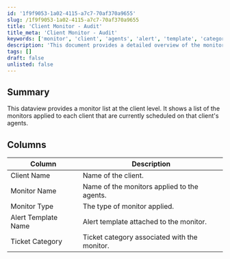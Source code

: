 ```yaml
---
id: '1f9f9053-1a02-4115-a7c7-70af370a9655'
slug: /1f9f9053-1a02-4115-a7c7-70af370a9655
title: 'Client Monitor - Audit'
title_meta: 'Client Monitor - Audit'
keywords: ['monitor', 'client', 'agents', 'alert', 'template', 'category']
description: 'This document provides a detailed overview of the monitor list at the client level, showcasing the monitors currently scheduled on each client’s agents, along with their respective types and associated alert templates.'
tags: []
draft: false
unlisted: false
---
```


## Summary

This dataview provides a monitor list at the client level. It shows a list of the monitors applied to each client that are currently scheduled on that client's agents.

## Columns

| Column                | Description                                         |
|----------------------|-----------------------------------------------------|
| Client Name          | Name of the client.                                 |
| Monitor Name         | Name of the monitors applied to the agents.        |
| Monitor Type         | The type of monitor applied.                        |
| Alert Template Name   | Alert template attached to the monitor.            |
| Ticket Category      | Ticket category associated with the monitor.       |

